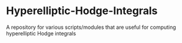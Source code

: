# Hyperelliptic-Hodge-Integrals
A repository for various scripts/modules that are useful for computing hyperelliptic Hodge integrals
